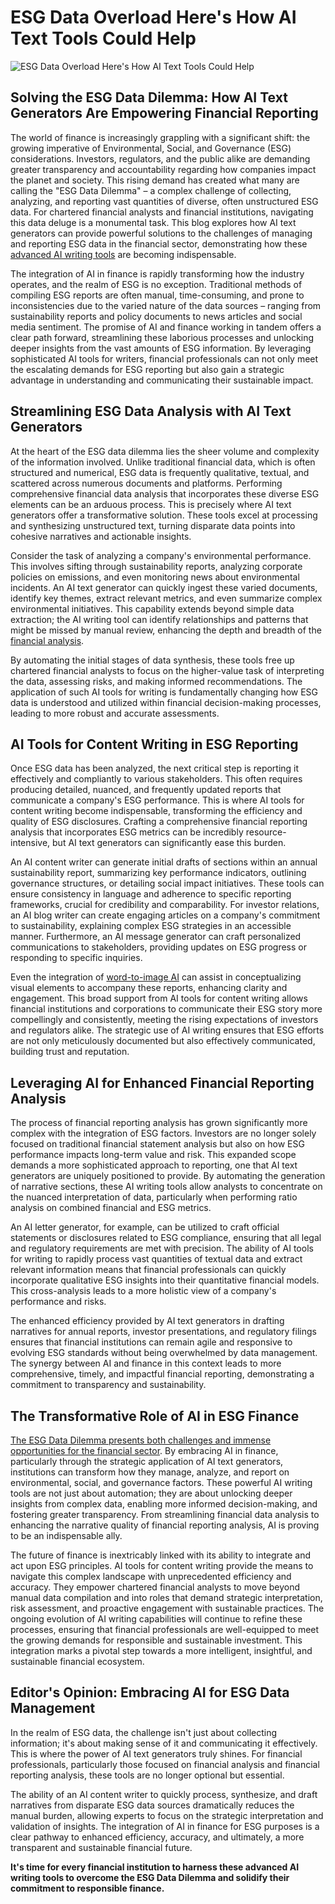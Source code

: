 # ESG Data Overload Here's How AI Text Tools Could Help

![ESG Data Overload Here's How AI Text Tools Could Help](https://admin.groupify.ai/assets/b2c11457-7c50-42d6-b38a-d008b9b61ed8)

## Solving the ESG Data Dilemma: How AI Text Generators Are Empowering Financial Reporting

The world of finance is increasingly grappling with a significant shift: the growing imperative of Environmental, Social, and Governance (ESG) considerations. Investors, regulators, and the public alike are demanding greater transparency and accountability regarding how companies impact the planet and society. This rising demand has created what many are calling the "ESG Data Dilemma" – a complex challenge of collecting, analyzing, and reporting vast quantities of diverse, often unstructured ESG data. For chartered financial analysts and financial institutions, navigating this data deluge is a monumental task. This blog explores how AI text generators can provide powerful solutions to the challenges of managing and reporting ESG data in the financial sector, demonstrating how these [advanced AI writing tools](https://groupify.ai/ai-text-generators) are becoming indispensable.

The integration of AI in finance is rapidly transforming how the industry operates, and the realm of ESG is no exception. Traditional methods of compiling ESG reports are often manual, time-consuming, and prone to inconsistencies due to the varied nature of the data sources – ranging from sustainability reports and policy documents to news articles and social media sentiment. The promise of AI and finance working in tandem offers a clear path forward, streamlining these laborious processes and unlocking deeper insights from the vast amounts of ESG information. By leveraging sophisticated AI tools for writers, financial professionals can not only meet the escalating demands for ESG reporting but also gain a strategic advantage in understanding and communicating their sustainable impact.

## Streamlining ESG Data Analysis with AI Text Generators

At the heart of the ESG data dilemma lies the sheer volume and complexity of the information involved. Unlike traditional financial data, which is often structured and numerical, ESG data is frequently qualitative, textual, and scattered across numerous documents and platforms. Performing comprehensive financial data analysis that incorporates these diverse ESG elements can be an arduous process. This is precisely where AI text generators offer a transformative solution. These tools excel at processing and synthesizing unstructured text, turning disparate data points into cohesive narratives and actionable insights.

Consider the task of analyzing a company's environmental performance. This involves sifting through sustainability reports, analyzing corporate policies on emissions, and even monitoring news about environmental incidents. An AI text generator can quickly ingest these varied documents, identify key themes, extract relevant metrics, and even summarize complex environmental initiatives. This capability extends beyond simple data extraction; the AI writing tool can identify relationships and patterns that might be missed by manual review, enhancing the depth and breadth of the [financial analysis](https://groupify.ai/ai-tools-for-data-analytics).

By automating the initial stages of data synthesis, these tools free up chartered financial analysts to focus on the higher-value task of interpreting the data, assessing risks, and making informed recommendations. The application of such AI tools for writing is fundamentally changing how ESG data is understood and utilized within financial decision-making processes, leading to more robust and accurate assessments.

## AI Tools for Content Writing in ESG Reporting

Once ESG data has been analyzed, the next critical step is reporting it effectively and compliantly to various stakeholders. This often requires producing detailed, nuanced, and frequently updated reports that communicate a company's ESG performance. This is where AI tools for content writing become indispensable, transforming the efficiency and quality of ESG disclosures. Crafting a comprehensive financial reporting analysis that incorporates ESG metrics can be incredibly resource-intensive, but AI text generators can significantly ease this burden.

An AI content writer can generate initial drafts of sections within an annual sustainability report, summarizing key performance indicators, outlining governance structures, or detailing social impact initiatives. These tools can ensure consistency in language and adherence to specific reporting frameworks, crucial for credibility and comparability. For investor relations, an AI blog writer can create engaging articles on a company's commitment to sustainability, explaining complex ESG strategies in an accessible manner. Furthermore, an AI message generator can craft personalized communications to stakeholders, providing updates on ESG progress or responding to specific inquiries.

Even the integration of [word-to-image AI](https://groupify.ai/ai-image-generators) can assist in conceptualizing visual elements to accompany these reports, enhancing clarity and engagement. This broad support from AI tools for content writing allows financial institutions and corporations to communicate their ESG story more compellingly and consistently, meeting the rising expectations of investors and regulators alike. The strategic use of AI writing ensures that ESG efforts are not only meticulously documented but also effectively communicated, building trust and reputation.

## Leveraging AI for Enhanced Financial Reporting Analysis

The process of financial reporting analysis has grown significantly more complex with the integration of ESG factors. Investors are no longer solely focused on traditional financial statement analysis but also on how ESG performance impacts long-term value and risk. This expanded scope demands a more sophisticated approach to reporting, one that AI text generators are uniquely positioned to provide. By automating the generation of narrative sections, these AI writing tools allow analysts to concentrate on the nuanced interpretation of data, particularly when performing ratio analysis on combined financial and ESG metrics.

An AI letter generator, for example, can be utilized to craft official statements or disclosures related to ESG compliance, ensuring that all legal and regulatory requirements are met with precision. The ability of AI tools for writing to rapidly process vast quantities of textual data and extract relevant information means that financial professionals can quickly incorporate qualitative ESG insights into their quantitative financial models. This cross-analysis leads to a more holistic view of a company's performance and risks.

The enhanced efficiency provided by AI text generators in drafting narratives for annual reports, investor presentations, and regulatory filings ensures that financial institutions can remain agile and responsive to evolving ESG standards without being overwhelmed by data management. The synergy between AI and finance in this context leads to more comprehensive, timely, and impactful financial reporting, demonstrating a commitment to transparency and sustainability.

## The Transformative Role of AI in ESG Finance

[The ESG Data Dilemma presents both challenges and immense opportunities for the financial sector](https://impact.economist.com/sustainability/resilience-and-adaptation/esg-reporting-challenges-and-opportunities-for-financial-services-firms). By embracing AI in finance, particularly through the strategic application of AI text generators, institutions can transform how they manage, analyze, and report on environmental, social, and governance factors. These powerful AI writing tools are not just about automation; they are about unlocking deeper insights from complex data, enabling more informed decision-making, and fostering greater transparency. From streamlining financial data analysis to enhancing the narrative quality of financial reporting analysis, AI is proving to be an indispensable ally.

The future of finance is inextricably linked with its ability to integrate and act upon ESG principles. AI tools for content writing provide the means to navigate this complex landscape with unprecedented efficiency and accuracy. They empower chartered financial analysts to move beyond manual data compilation and into roles that demand strategic interpretation, risk assessment, and proactive engagement with sustainable practices. The ongoing evolution of AI writing capabilities will continue to refine these processes, ensuring that financial professionals are well-equipped to meet the growing demands for responsible and sustainable investment. This integration marks a pivotal step towards a more intelligent, insightful, and sustainable financial ecosystem.

## Editor's Opinion: Embracing AI for ESG Data Management

In the realm of ESG data, the challenge isn't just about collecting information; it's about making sense of it and communicating it effectively. This is where the power of AI text generators truly shines. For financial professionals, particularly those focused on financial analysis and financial reporting analysis, these tools are no longer optional but essential.

The ability of an AI content writer to quickly process, synthesize, and draft narratives from disparate ESG data sources dramatically reduces the manual burden, allowing experts to focus on the strategic interpretation and validation of insights. The integration of AI in finance for ESG purposes is a clear pathway to enhanced efficiency, accuracy, and ultimately, a more transparent and sustainable financial future.

**It's time for every financial institution to harness these advanced AI writing tools to overcome the ESG Data Dilemma and solidify their commitment to responsible finance.**
